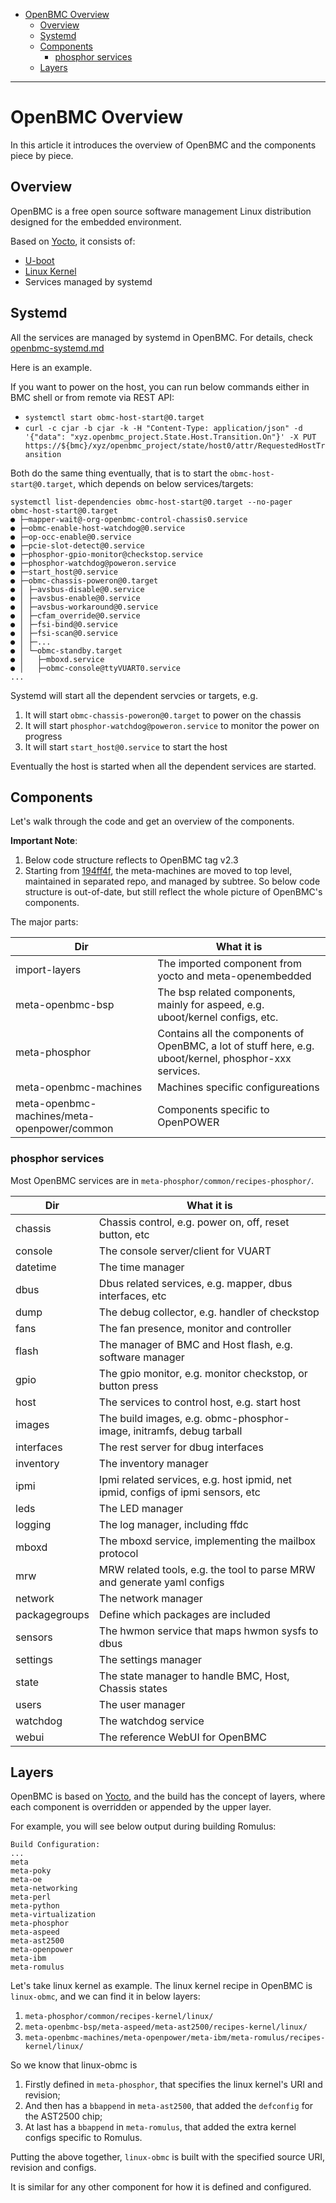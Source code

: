 - [OpenBMC Overview](#openbmc-overview)
  * [Overview](#overview)
  * [Systemd](#systemd)
  * [Components](#components)
    + [phosphor services](#phosphor-services)
  * [Layers](#layers)

---


# OpenBMC Overview

In this article it introduces the overview of OpenBMC and the components piece
by piece.


## Overview

OpenBMC is a free open source software management Linux distribution designed
for the embedded environment.

Based on [Yocto][1], it consists of: 
* [U-boot][2]
* [Linux Kernel][3]
* Services managed by systemd


## Systemd

All the services are managed by systemd in OpenBMC.
For details, check [openbmc-systemd.md][4]

Here is an example.

If you want to power on the host, you can run below commands either in BMC
shell or from remote via REST API:
* `systemctl start obmc-host-start@0.target`
* `curl -c cjar -b cjar -k -H "Content-Type: application/json" -d '{"data": "xyz.openbmc_project.State.Host.Transition.On"}' -X PUT https://${bmc}/xyz/openbmc_project/state/host0/attr/RequestedHostTransition`

Both do the same thing eventually, that is to start the
`obmc-host-start@0.target`, which depends on below services/targets:
```
systemctl list-dependencies obmc-host-start@0.target --no-pager
obmc-host-start@0.target
● ├─mapper-wait@-org-openbmc-control-chassis0.service
● ├─obmc-enable-host-watchdog@0.service
● ├─op-occ-enable@0.service
● ├─pcie-slot-detect@0.service
● ├─phosphor-gpio-monitor@checkstop.service
● ├─phosphor-watchdog@poweron.service
● ├─start_host@0.service
● ├─obmc-chassis-poweron@0.target
● │ ├─avsbus-disable@0.service
● │ ├─avsbus-enable@0.service
● │ ├─avsbus-workaround@0.service
● │ ├─cfam_override@0.service
● │ ├─fsi-bind@0.service
● │ ├─fsi-scan@0.service
● │ ├─...
● │ └─obmc-standby.target
● │   ├─mboxd.service
● │   ├─obmc-console@ttyVUART0.service
...
```
Systemd will start all the dependent servcies or targets, e.g.
1. It will start `obmc-chassis-poweron@0.target` to power on the chassis
2. It will start `phosphor-watchdog@poweron.service` to monitor the power on
progress
3. It will start `start_host@0.service` to start the host

Eventually the host is started when all the dependent services are started.


## Components

Let's walk through the code and get an overview of the components.

**Important Note**:
1. Below code structure reflects to OpenBMC tag v2.3
2. Starting from [194ff4f][5], the meta-machines are moved to top level,
   maintained in separated repo, and managed by subtree.
   So below code structure is out-of-date, but still reflect the whole picture
   of OpenBMC's components.

The major parts:

| Dir              | What it is    |
| -------------    | ------------- |
| import-layers    | The imported component from yocto and meta-openembedded |
| meta-openbmc-bsp | The bsp related components, mainly for aspeed, e.g. uboot/kernel configs, etc. |
| meta-phosphor    | Contains all the components of OpenBMC, a lot of stuff here, e.g. uboot/kernel, phosphor-xxx services. |
| meta-openbmc-machines | Machines specific configureations |
| meta-openbmc-machines/meta-openpower/common | Components specific to OpenPOWER |

### phosphor services

Most OpenBMC services are in `meta-phosphor/common/recipes-phosphor/`.

| Dir           | What it is    |
| ------------- | ------------- |
| chassis       | Chassis control, e.g. power on, off, reset button, etc |
| console       | The console server/client for VUART |
| datetime      | The time manager |
| dbus          | Dbus related services, e.g. mapper, dbus interfaces, etc |
| dump          | The debug collector, e.g. handler of checkstop |
| fans          | The fan presence, monitor and controller |
| flash         | The manager of BMC and Host flash, e.g. software manager |
| gpio          | The gpio monitor, e.g. monitor checkstop, or button press |
| host          | The services to control host, e.g. start host |
| images        | The build images, e.g. obmc-phosphor-image, initramfs, debug tarball |
| interfaces    | The rest server for dbug interfaces |
| inventory     | The inventory manager |
| ipmi          | Ipmi related services, e.g. host ipmid, net ipmid, configs of ipmi sensors, etc |
| leds          | The LED manager |
| logging       | The log manager, including ffdc |
| mboxd         | The mboxd service, implementing the mailbox protocol |
| mrw           | MRW related tools, e.g. the tool to parse MRW and generate yaml configs |
| network       | The network manager |
| packagegroups | Define which packages are included |
| sensors       | The hwmon service that maps hwmon sysfs to dbus |
| settings      | The settings manager |
| state         | The state manager to handle BMC, Host, Chassis states |
| users         | The user manager |
| watchdog      | The watchdog service |
| webui         | The reference WebUI for OpenBMC |

## Layers

OpenBMC is based on [Yocto][1], and the build has the concept of layers, where each
component is overridden or appended by the upper layer.

For example, you will see below output during building Romulus:
```
Build Configuration:
...
meta
meta-poky
meta-oe
meta-networking
meta-perl
meta-python
meta-virtualization
meta-phosphor
meta-aspeed
meta-ast2500
meta-openpower
meta-ibm
meta-romulus
```

Let's take linux kernel as example. 
The linux kernel recipe in OpenBMC is `linux-obmc`, and we can find it in
below layers:
1. `meta-phosphor/common/recipes-kernel/linux/`
2. `meta-openbmc-bsp/meta-aspeed/meta-ast2500/recipes-kernel/linux/`
3. `meta-openbmc-machines/meta-openpower/meta-ibm/meta-romulus/recipes-kernel/linux/`

So we know that linux-obmc is
1. Firstly defined in `meta-phosphor`, that specifies the linux kernel's URI
   and revision;
2. And then has a `bbappend` in `meta-ast2500`, that added the `defconfig` for
   the AST2500 chip;
3. At last has a `bbappend` in `meta-romulus`, that added the extra kernel
   configs specific to Romulus.

Putting the above together, `linux-obmc` is built with the specified source
URI, revision and configs.

It is similar for any other component for how it is defined and configured.


[1]: https://www.yoctoproject.org/
[2]: https://github.com/openbmc/u-boot
[3]: https://github.com/openbmc/linux
[4]: https://github.com/openbmc/docs/blob/master/architecture/openbmc-systemd.md
[5]: https://github.com/openbmc/openbmc/commit/194ff4f1f5d44b12e9cb06ddafa6adb20174a13c
